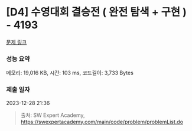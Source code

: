# [D4] 수영대회 결승전 ( 완전 탐색 + 구현 ) - 4193 

[문제 링크](https://swexpertacademy.com/main/code/problem/problemDetail.do?contestProbId=AWKaG6_6AGQDFARV) 

### 성능 요약

메모리: 19,016 KB, 시간: 103 ms, 코드길이: 3,733 Bytes

### 제출 일자

2023-12-28 21:36



> 출처: SW Expert Academy, https://swexpertacademy.com/main/code/problem/problemList.do